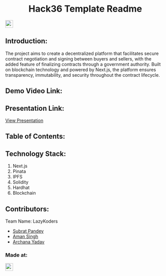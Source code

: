 <h1 align="center">Hack36 Template Readme</h1>
<p align="center">
</p>

<a href="https://hack36.com"> <img src="https://i.postimg.cc/RFFWF4vg/built-at-hack.jpg" height=24px> </a>


## Introduction:
The project aims to create a decentralized platform that facilitates secure contract negotiation and signing between buyers and sellers, with the added feature of finalizing contracts through a government authority. Built on blockchain technology and powered by Next.js, the platform ensures transparency, immutability, and security throughout the contract lifecycle.

## Demo Video Link:
  
  
## Presentation Link:
  <a href="">View Presentation</a>

  ## Table of Contents:

## Technology Stack:
  1) Next.js
  2) Pinata
  3) IPFS
  4) Solidity
  5) Hardhat
  6) Blockchain
  

## Contributors:

Team Name: LazyKoders

* [Subrat Pandey](https://github.com/imsubratpandey)
* [Aman Singh](https://github.com/amansingh0811)
* [Archana Yadav](https://github.com/ArchanaY1203)


### Made at:
<a href="https://hack36.com"> <img src="https://i.postimg.cc/RFFWF4vg/built-at-hack.jpg" height=24px> </a>
